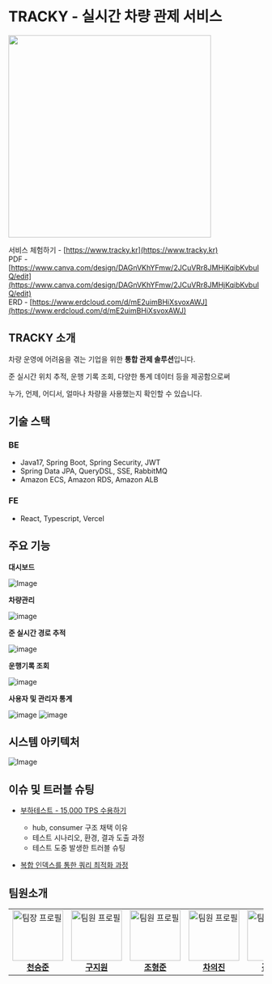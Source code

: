 # TRACKY - 실시간 차량 관제 서비스

<img src="https://github.com/Kernel360/KDEV4-TRACKY-BE/blob/resource/img-tracky/image.png?raw=true" width="400">

서비스 체험하기 - [https://www.tracky.kr](https://www.tracky.kr)<br/>
PDF - [https://www.canva.com/design/DAGnVKhYFmw/2JCuVRr8JMHjKqibKvbuIQ/edit](https://www.canva.com/design/DAGnVKhYFmw/2JCuVRr8JMHjKqibKvbuIQ/edit)<br/>
ERD - [https://www.erdcloud.com/d/mE2uimBHiXsvoxAWJ](https://www.erdcloud.com/d/mE2uimBHiXsvoxAWJ)



## TRACKY 소개
차량 운영에 어려움을 겪는 기업을 위한 **통합 관제 솔루션**입니다.

준 실시간 위치 추적, 운행 기록 조회, 다양한 통계 데이터 등을 제공함으로써

누가, 언제, 어디서, 얼마나 차량을 사용했는지 확인할 수 있습니다.

## 기술 스택
### BE
- Java17, Spring Boot, Spring Security, JWT
- Spring Data JPA, QueryDSL, SSE, RabbitMQ
- Amazon ECS, Amazon RDS, Amazon ALB


### FE
- React, Typescript, Vercel 


## 주요 기능

**대시보드**

![Image](https://github.com/user-attachments/assets/2460c131-a4ab-4194-b7f5-7d6cfc251c2c)

**차량관리**

![image](https://github.com/user-attachments/assets/4a340ef1-06a9-46d1-a23c-1fe145fc3ee4)


**준 실시간 경로 추적**

![image](https://github.com/user-attachments/assets/b1049061-a66b-483f-8a3a-a33856afacc2)



**운행기록 조회**

![image](https://github.com/user-attachments/assets/ed011f62-7f4e-4d07-b847-11bcfd7a3cce)



**사용자 및 관리자 통계**

![image](https://github.com/user-attachments/assets/b80b6fa8-0a30-4958-8f8d-45baa4505353)
![image](https://github.com/user-attachments/assets/e59c7f7b-fc92-492d-b9da-05161fd0186c)





## 시스템 아키텍처
![Image](https://github.com/user-attachments/assets/fccb1d2b-671f-4e15-8ca6-782d31b58f95)


## 이슈 및 트러블 슈팅
- [부하테스트 - 15,000 TPS 수용하기](https://www.notion.so/1cea3f519ab880979ae1c736bf9f0198)
  - hub, consumer 구조 채택 이유
  - 테스트 시나리오, 환경, 결과 도출 과정
  - 테스트 도중 발생한 트러블 슈팅

- [복합 인덱스를 통한 쿼리 최적화 과정](https://github.com/Kernel360/KDEV4-TRACKY-BE/wiki/%EB%B3%B5%ED%95%A9-%EC%9D%B8%EB%8D%B1%EC%8A%A4%EB%A5%BC-%ED%86%B5%ED%95%9C-%EC%A1%B0%ED%9A%8C-%EC%BF%BC%EB%A6%AC-%EC%B5%9C%EC%A0%81%ED%99%94-%EA%B3%BC%EC%A0%95)


## 팀원소개
<table>
  <tbody>
    <tr>
      <td align="center">
        <a href="https://github.com/jun950829">
          <img src="https://avatars.githubusercontent.com/u/55969783?v=4" width="100px;" alt="팀장 프로필"/><br />
          <span><b>천승준</b></span>
        </a>
      </td>
      <td align="center">
        <a href="https://github.com/ji-won-2">
          <img src="https://avatars.githubusercontent.com/u/200579267?v=4" width="100px;" alt="팀원 프로필"/><br />
          <span><b>구지원</b></span>
        </a>
      </td>
      <td align="center">
        <a href="https://github.com/Tojaman">
          <img src="https://avatars.githubusercontent.com/u/89668546?v=4" width="100px;" alt="팀원 프로필"/><br />
          <span><b>조형준</b></span>
        </a>
      </td>
      <td align="center">
        <a href="https://github.com/devJeenee">
          <img src="https://avatars.githubusercontent.com/u/95906139?v=4" width="100px;" alt="팀원 프로필"/><br />
          <span><b>차의진</b></span>
        </a>
      </td>
      <td align="center">
        <a href="https://github.com/kimchijinju">
          <img src="https://avatars.githubusercontent.com/u/85796402?v=4" width="100px;" alt="팀원 프로필"/><br />
          <span><b>김한빈</b></span>
        </a>
      </td>
      <td align="center">
        <a href="https://github.com/ongsttt52">
          <img src="https://avatars.githubusercontent.com/u/177156866?v=4" width="100px;" alt="팀원 프로필"/><br />
          <span><b>오승택</b></span>
        </a>
      </td>
    </tr>
  </tbody>
</table>



